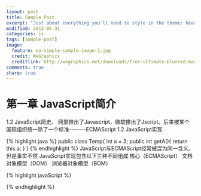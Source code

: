 ```yaml
---
layout: post
title: Sample Post
excerpt: "Just about everything you'll need to style in the theme: headings, paragraphs, blockquotes, tables, code blocks, and more."
modified: 2013-05-31
categories: js
tags: [sample-post]
image:
  feature: so-simple-sample-image-1.jpg
  credit: WeGraphics
  creditlink: http://wegraphics.net/downloads/free-ultimate-blurred-background-pack/
comments: true
share: true
---
```


# 第一章 JavaScript简介
 
1.2 JavaScript简史、
网景推出了Javascript，微软推出了Jscript。后来被某个国际组织统一除了一个标准-------ECMAScript
1.2 JavaScript实现

{% highlight java %} 
public class Temp{
	int a = 3;
	public int getA(){
		return this.a;
	}
}
  {% endhighlight %}
JavaScript与ECMAScript经常被混为同一含义。但是事实不然
JavaScript实现包含以下三种不同组成
核心（ECMAScript）
文档对象模型（DOM）
浏览器对象模型（BOM）


{% highlight javaScript %} 
<script>
  $(document).ready(function() {
      $('.search-field').jekyllSearch({
          jsonFile: '/search.json',
          searchResults: '.search-results',
          template: '<li><article><a href="{url}">{title} <span class="entry-date"><time datetime="{date}">{shortdate}</time></span></a></article></li>',
          fuzzy: true,
          noResults: '<p>Nothing found.</p>'
        });
  });

  (function( $, window, undefined ) {
    
     var bs = {
          close: $(".close-btn"),
          searchform: $(".search-form"),
          canvas: $("body"),
          dothis: $('.dosearch')
      };
    
    bs.dothis.on('click', function() {
      $('.search-wrapper').css({ display: "block" });
      bs.searchform.toggleClass('active');
      bs.searchform.find('input').focus();
      bs.canvas.toggleClass('search-overlay');
    });
    
      bs.close.on('click', function() {
        $('.search-wrapper').removeAttr( 'style' );
        bs.searchform.toggleClass('active');
        bs.canvas.removeClass('search-overlay');
    });
  })( jQuery, window );
</script>
  {% endhighlight %}


